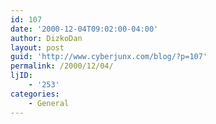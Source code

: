 ```yaml
---
id: 107
date: '2000-12-04T09:02:00-04:00'
author: DizkoDan
layout: post
guid: 'http://www.cyberjunx.com/blog/?p=107'
permalink: /2000/12/04/
ljID:
    - '253'
categories:
    - General
---
```


